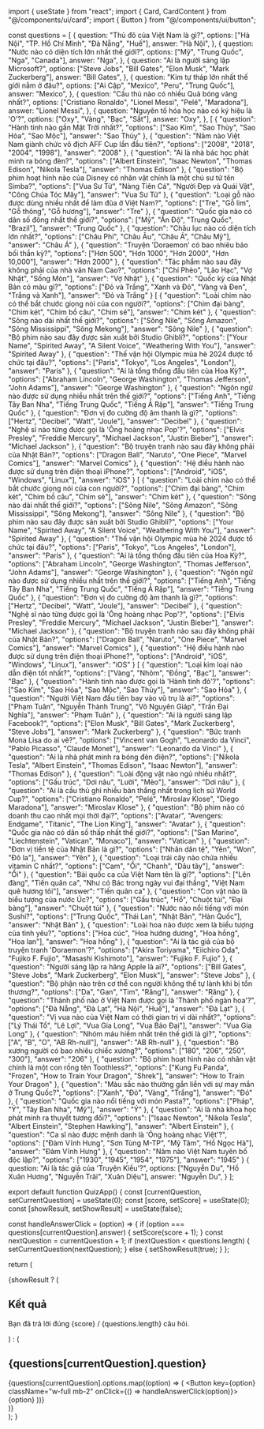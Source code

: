 import { useState } from "react";
import { Card, CardContent } from "@/components/ui/card";
import { Button } from "@/components/ui/button";

const questions = [
  {
    question: "Thủ đô của Việt Nam là gì?",
    options: ["Hà Nội", "TP. Hồ Chí Minh", "Đà Nẵng", "Huế"],
    answer: "Hà Nội",
  },
  {
    question: "Nước nào có diện tích lớn nhất thế giới?",
    options: ["Mỹ", "Trung Quốc", "Nga", "Canada"],
    answer: "Nga",
  },
  {
    question: "Ai là người sáng lập Microsoft?",
    options: ["Steve Jobs", "Bill Gates", "Elon Musk", "Mark Zuckerberg"],
    answer: "Bill Gates",
  },
  {
    question: "Kim tự tháp lớn nhất thế giới nằm ở đâu?",
    options: ["Ai Cập", "Mexico", "Peru", "Trung Quốc"],
    answer: "Mexico",
  },
  {
    question: "Cầu thủ nào có nhiều Quả bóng vàng nhất?",
    options: ["Cristiano Ronaldo", "Lionel Messi", "Pelé", "Maradona"],
    answer: "Lionel Messi",
  },
  {
    question: "Nguyên tố hóa học nào có ký hiệu là 'O'?",
    options: ["Oxy", "Vàng", "Bạc", "Sắt"],
    answer: "Oxy",
  },
  [
  {
    "question": "Hành tinh nào gần Mặt Trời nhất?",
    "options": ["Sao Kim", "Sao Thủy", "Sao Hỏa", "Sao Mộc"],
    "answer": "Sao Thủy"
  },
  {
    "question": "Năm nào Việt Nam giành chức vô địch AFF Cup lần đầu tiên?",
    "options": ["2008", "2018", "2004", "1998"],
    "answer": "2008"
  },
  {
    "question": "Ai là nhà bác học phát minh ra bóng đèn?",
    "options": ["Albert Einstein", "Isaac Newton", "Thomas Edison", "Nikola Tesla"],
    "answer": "Thomas Edison"
  },
  {
    "question": "Bộ phim hoạt hình nào của Disney có nhân vật chính là một chú sư tử tên Simba?",
    "options": ["Vua Sư Tử", "Nàng Tiên Cá", "Người Đẹp và Quái Vật", "Công Chúa Tóc Mây"],
    "answer": "Vua Sư Tử"
  },
  {
    "question": "Loại gỗ nào được dùng nhiều nhất để làm đũa ở Việt Nam?",
    "options": ["Tre", "Gỗ lim", "Gỗ thông", "Gỗ hương"],
    "answer": "Tre"
  },
  {
    "question": "Quốc gia nào có dân số đông nhất thế giới?",
    "options": ["Mỹ", "Ấn Độ", "Trung Quốc", "Brazil"],
    "answer": "Trung Quốc"
  },
  {
    "question": "Châu lục nào có diện tích lớn nhất?",
    "options": ["Châu Phi", "Châu Âu", "Châu Á", "Châu Mỹ"],
    "answer": "Châu Á"
  },
  {
    "question": "Truyện 'Doraemon' có bao nhiêu bảo bối thần kỳ?",
    "options": ["Hơn 500", "Hơn 1000", "Hơn 2000", "Hơn 10,000"],
    "answer": "Hơn 2000"
  },
  {
    "question": "Tác phẩm nào sau đây không phải của nhà văn Nam Cao?",
    "options": ["Chí Phèo", "Lão Hạc", "Vợ Nhặt", "Sống Mòn"],
    "answer": "Vợ Nhặt"
  },
  {
    "question": "Quốc kỳ của Nhật Bản có màu gì?",
    "options": ["Đỏ và Trắng", "Xanh và Đỏ", "Vàng và Đen", "Trắng và Xanh"],
    "answer": "Đỏ và Trắng"
  }
[
  {
    "question": "Loài chim nào có thể bắt chước giọng nói của con người?",
    "options": ["Chim đại bàng", "Chim két", "Chim bồ câu", "Chim sẻ"],
    "answer": "Chim két"
  },
  {
    "question": "Sông nào dài nhất thế giới?",
    "options": ["Sông Nile", "Sông Amazon", "Sông Mississippi", "Sông Mekong"],
    "answer": "Sông Nile"
  },
  {
    "question": "Bộ phim nào sau đây được sản xuất bởi Studio Ghibli?",
    "options": ["Your Name", "Spirited Away", "A Silent Voice", "Weathering With You"],
    "answer": "Spirited Away"
  },
  {
    "question": "Thế vận hội Olympic mùa hè 2024 được tổ chức tại đâu?",
    "options": ["Paris", "Tokyo", "Los Angeles", "London"],
    "answer": "Paris"
  },
  {
    "question": "Ai là tổng thống đầu tiên của Hoa Kỳ?",
    "options": ["Abraham Lincoln", "George Washington", "Thomas Jefferson", "John Adams"],
    "answer": "George Washington"
  },
  {
    "question": "Ngôn ngữ nào được sử dụng nhiều nhất trên thế giới?",
    "options": ["Tiếng Anh", "Tiếng Tây Ban Nha", "Tiếng Trung Quốc", "Tiếng Ả Rập"],
    "answer": "Tiếng Trung Quốc"
  },
  {
    "question": "Đơn vị đo cường độ âm thanh là gì?",
    "options": ["Hertz", "Decibel", "Watt", "Joule"],
    "answer": "Decibel"
  },
  {
    "question": "Nghệ sĩ nào từng được gọi là 'Ông hoàng nhạc Pop'?",
    "options": ["Elvis Presley", "Freddie Mercury", "Michael Jackson", "Justin Bieber"],
    "answer": "Michael Jackson"
  },
  {
    "question": "Bộ truyện tranh nào sau đây không phải của Nhật Bản?",
    "options": ["Dragon Ball", "Naruto", "One Piece", "Marvel Comics"],
    "answer": "Marvel Comics"
  },
  {
    "question": "Hệ điều hành nào được sử dụng trên điện thoại iPhone?",
    "options": ["Android", "iOS", "Windows", "Linux"],
    "answer": "iOS"
  }
[
  {
    "question": "Loài chim nào có thể bắt chước giọng nói của con người?",
    "options": ["Chim đại bàng", "Chim két", "Chim bồ câu", "Chim sẻ"],
    "answer": "Chim két"
  },
  {
    "question": "Sông nào dài nhất thế giới?",
    "options": ["Sông Nile", "Sông Amazon", "Sông Mississippi", "Sông Mekong"],
    "answer": "Sông Nile"
  },
  {
    "question": "Bộ phim nào sau đây được sản xuất bởi Studio Ghibli?",
    "options": ["Your Name", "Spirited Away", "A Silent Voice", "Weathering With You"],
    "answer": "Spirited Away"
  },
  {
    "question": "Thế vận hội Olympic mùa hè 2024 được tổ chức tại đâu?",
    "options": ["Paris", "Tokyo", "Los Angeles", "London"],
    "answer": "Paris"
  },
  {
    "question": "Ai là tổng thống đầu tiên của Hoa Kỳ?",
    "options": ["Abraham Lincoln", "George Washington", "Thomas Jefferson", "John Adams"],
    "answer": "George Washington"
  },
  {
    "question": "Ngôn ngữ nào được sử dụng nhiều nhất trên thế giới?",
    "options": ["Tiếng Anh", "Tiếng Tây Ban Nha", "Tiếng Trung Quốc", "Tiếng Ả Rập"],
    "answer": "Tiếng Trung Quốc"
  },
  {
    "question": "Đơn vị đo cường độ âm thanh là gì?",
    "options": ["Hertz", "Decibel", "Watt", "Joule"],
    "answer": "Decibel"
  },
  {
    "question": "Nghệ sĩ nào từng được gọi là 'Ông hoàng nhạc Pop'?",
    "options": ["Elvis Presley", "Freddie Mercury", "Michael Jackson", "Justin Bieber"],
    "answer": "Michael Jackson"
  },
  {
    "question": "Bộ truyện tranh nào sau đây không phải của Nhật Bản?",
    "options": ["Dragon Ball", "Naruto", "One Piece", "Marvel Comics"],
    "answer": "Marvel Comics"
  },
  {
    "question": "Hệ điều hành nào được sử dụng trên điện thoại iPhone?",
    "options": ["Android", "iOS", "Windows", "Linux"],
    "answer": "iOS"
  }
[
  {
    "question": "Loại kim loại nào dẫn điện tốt nhất?",
    "options": ["Vàng", "Nhôm", "Đồng", "Bạc"],
    "answer": "Bạc"
  },
  {
    "question": "Hành tinh nào được gọi là 'Hành tinh đỏ'?",
    "options": ["Sao Kim", "Sao Hỏa", "Sao Mộc", "Sao Thủy"],
    "answer": "Sao Hỏa"
  },
  {
    "question": "Người Việt Nam đầu tiên bay vào vũ trụ là ai?",
    "options": ["Phạm Tuân", "Nguyễn Thành Trung", "Võ Nguyên Giáp", "Trần Đại Nghĩa"],
    "answer": "Phạm Tuân"
  },
  {
    "question": "Ai là người sáng lập Facebook?",
    "options": ["Elon Musk", "Bill Gates", "Mark Zuckerberg", "Steve Jobs"],
    "answer": "Mark Zuckerberg"
  },
  {
    "question": "Bức tranh Mona Lisa do ai vẽ?",
    "options": ["Vincent van Gogh", "Leonardo da Vinci", "Pablo Picasso", "Claude Monet"],
    "answer": "Leonardo da Vinci"
  },
  {
    "question": "Ai là nhà phát minh ra bóng đèn điện?",
    "options": ["Nikola Tesla", "Albert Einstein", "Thomas Edison", "Isaac Newton"],
    "answer": "Thomas Edison"
  },
  {
    "question": "Loài động vật nào ngủ nhiều nhất?",
    "options": ["Gấu trúc", "Dơi nâu", "Lười", "Mèo"],
    "answer": "Dơi nâu"
  },
  {
    "question": "Ai là cầu thủ ghi nhiều bàn thắng nhất trong lịch sử World Cup?",
    "options": ["Cristiano Ronaldo", "Pelé", "Miroslav Klose", "Diego Maradona"],
    "answer": "Miroslav Klose"
  },
  {
    "question": "Bộ phim nào có doanh thu cao nhất mọi thời đại?",
    "options": ["Avatar", "Avengers: Endgame", "Titanic", "The Lion King"],
    "answer": "Avatar"
  },
  {
    "question": "Quốc gia nào có dân số thấp nhất thế giới?",
    "options": ["San Marino", "Liechtenstein", "Vatican", "Monaco"],
    "answer": "Vatican"
  },
  {
    "question": "Đơn vị tiền tệ của Nhật Bản là gì?",
    "options": ["Nhân dân tệ", "Yên", "Won", "Đô la"],
    "answer": "Yên"
  },
  {
    "question": "Loại trái cây nào chứa nhiều vitamin C nhất?",
    "options": ["Cam", "Ổi", "Chanh", "Dâu tây"],
    "answer": "Ổi"
  },
  {
    "question": "Bài quốc ca của Việt Nam tên là gì?",
    "options": ["Lên đàng", "Tiến quân ca", "Như có Bác trong ngày vui đại thắng", "Việt Nam quê hương tôi"],
    "answer": "Tiến quân ca"
  },
  {
    "question": "Con vật nào là biểu tượng của nước Úc?",
    "options": ["Gấu trúc", "Hổ", "Chuột túi", "Đại bàng"],
    "answer": "Chuột túi"
  },
  {
    "question": "Nước nào nổi tiếng với món Sushi?",
    "options": ["Trung Quốc", "Thái Lan", "Nhật Bản", "Hàn Quốc"],
    "answer": "Nhật Bản"
  },
  {
    "question": "Loài hoa nào được xem là biểu tượng của tình yêu?",
    "options": ["Hoa cúc", "Hoa hướng dương", "Hoa hồng", "Hoa lan"],
    "answer": "Hoa hồng"
  },
  {
    "question": "Ai là tác giả của bộ truyện tranh 'Doraemon'?",
    "options": ["Akira Toriyama", "Eiichiro Oda", "Fujiko F. Fujio", "Masashi Kishimoto"],
    "answer": "Fujiko F. Fujio"
  },
  {
    "question": "Người sáng lập ra hãng Apple là ai?",
    "options": ["Bill Gates", "Steve Jobs", "Mark Zuckerberg", "Elon Musk"],
    "answer": "Steve Jobs"
  },
  {
    "question": "Bộ phận nào trên cơ thể con người không thể tự lành khi bị tổn thương?",
    "options": ["Da", "Gan", "Tim", "Răng"],
    "answer": "Răng"
  },
  {
    "question": "Thành phố nào ở Việt Nam được gọi là 'Thành phố ngàn hoa'?",
    "options": ["Đà Nẵng", "Đà Lạt", "Hà Nội", "Huế"],
    "answer": "Đà Lạt"
  },
  {
    "question": "Vị vua nào của Việt Nam có thời gian trị vì dài nhất?",
    "options": ["Lý Thái Tổ", "Lê Lợi", "Vua Gia Long", "Vua Bảo Đại"],
    "answer": "Vua Gia Long"
  },
  {
    "question": "Nhóm máu hiếm nhất trên thế giới là gì?",
    "options": ["A", "B", "O", "AB Rh-null"],
    "answer": "AB Rh-null"
  },
  {
    "question": "Bộ xương người có bao nhiêu chiếc xương?",
    "options": ["180", "206", "250", "300"],
    "answer": "206"
  },
  {
    "question": "Bộ phim hoạt hình nào có nhân vật chính là một con rồng tên Toothless?",
    "options": ["Kung Fu Panda", "Frozen", "How to Train Your Dragon", "Shrek"],
    "answer": "How to Train Your Dragon"
  },
  {
    "question": "Màu sắc nào thường gắn liền với sự may mắn ở Trung Quốc?",
    "options": ["Xanh", "Đỏ", "Vàng", "Trắng"],
    "answer": "Đỏ"
  },
  {
    "question": "Quốc gia nào nổi tiếng với món Pasta?",
    "options": ["Pháp", "Ý", "Tây Ban Nha", "Mỹ"],
    "answer": "Ý"
  },
  {
    "question": "Ai là nhà khoa học phát minh ra thuyết tương đối?",
    "options": ["Isaac Newton", "Nikola Tesla", "Albert Einstein", "Stephen Hawking"],
    "answer": "Albert Einstein"
  },
  {
    "question": "Ca sĩ nào được mệnh danh là 'Ông hoàng nhạc Việt'?",
    "options": ["Đàm Vĩnh Hưng", "Sơn Tùng M-TP", "Mỹ Tâm", "Hồ Ngọc Hà"],
    "answer": "Đàm Vĩnh Hưng"
  },
  {
    "question": "Năm nào Việt Nam tuyên bố độc lập?",
    "options": ["1930", "1945", "1954", "1975"],
    "answer": "1945"
  }
  {
    question: "Ai là tác giả của 'Truyện Kiều'?",
    options: ["Nguyễn Du", "Hồ Xuân Hương", "Nguyễn Trãi", "Xuân Diệu"],
    answer: "Nguyễn Du",
  }
];

export default function QuizApp() {
  const [currentQuestion, setCurrentQuestion] = useState(0);
  const [score, setScore] = useState(0);
  const [showResult, setShowResult] = useState(false);

  const handleAnswerClick = (option) => {
    if (option === questions[currentQuestion].answer) {
      setScore(score + 1);
    }
    const nextQuestion = currentQuestion + 1;
    if (nextQuestion < questions.length) {
      setCurrentQuestion(nextQuestion);
    } else {
      setShowResult(true);
    }
  };

  return (
    <div className="flex flex-col items-center justify-center min-h-screen bg-gray-100 p-4">
      <Card className="w-full max-w-md p-6 bg-white shadow-lg rounded-2xl">
        <CardContent>
          {showResult ? (
            <div className="text-center">
              <h2 className="text-2xl font-bold mb-4">Kết quả</h2>
              <p>Bạn đã trả lời đúng {score} / {questions.length} câu hỏi.</p>
            </div>
          ) : (
            <div>
              <h2 className="text-xl font-semibold mb-4">{questions[currentQuestion].question}</h2>
              {questions[currentQuestion].options.map((option) => (
                <Button key={option} className="w-full mb-2" onClick={() => handleAnswerClick(option)}>
                  {option}
                </Button>
              ))}
            </div>
          )}
        </CardContent>
      </Card>
    </div>
  );
}
